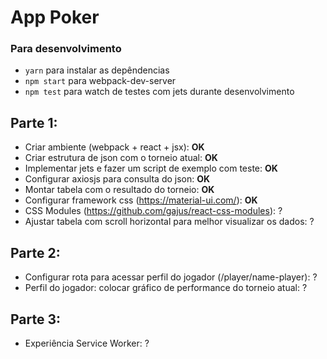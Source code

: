 # App Poker

### Para desenvolvimento
* ``yarn`` para instalar as depêndencias
* ``npm start`` para webpack-dev-server
* ``npm test`` para watch de testes com jets durante desenvolvimento

## Parte 1:
* Criar ambiente (webpack + react + jsx): **OK**
* Criar estrutura de json com o torneio atual: **OK**
* Implementar jets e fazer um script de exemplo com teste: **OK**
* Configurar axiosjs para consulta do json: **OK**
* Montar tabela com o resultado do torneio: **OK**
* Configurar framework css (https://material-ui.com/): **OK**
* CSS Modules (https://github.com/gajus/react-css-modules): ?
* Ajustar tabela com scroll horizontal para melhor visualizar os dados: ?

## Parte 2:
* Configurar rota para acessar perfil do jogador (/player/name-player): ?
* Perfil do jogador: colocar gráfico de performance do torneio atual: ?

## Parte 3:
* Experiência Service Worker: ?
